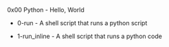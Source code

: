 0x00 Python - Hello, World


- 0-run - A shell script that runs a python script


- 1-run_inline - A shell script that runs a python code


